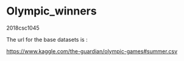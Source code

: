 # Olympic_winners
2018csc1045

The url for the base datasets is :

https://www.kaggle.com/the-guardian/olympic-games#summer.csv
